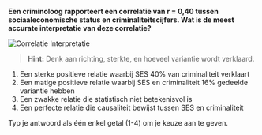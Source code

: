**Een criminoloog rapporteert een correlatie van r = 0,40 tussen sociaaleconomische status en criminaliteitscijfers. Wat is de meest accurate interpretatie van deze correlatie?**

![Correlatie Interpretatie](media/correlation_plot_23.svg)

> **Hint:** Denk aan richting, sterkte, en hoeveel variantie wordt verklaard.

1) Een sterke positieve relatie waarbij SES 40% van criminaliteit verklaart
2) Een matige positieve relatie waarbij SES en criminaliteit 16% gedeelde variantie hebben
3) Een zwakke relatie die statistisch niet betekenisvol is
4) Een perfecte relatie die causaliteit bewijst tussen SES en criminaliteit

Typ je antwoord als één enkel getal (1-4) om je keuze aan te geven.